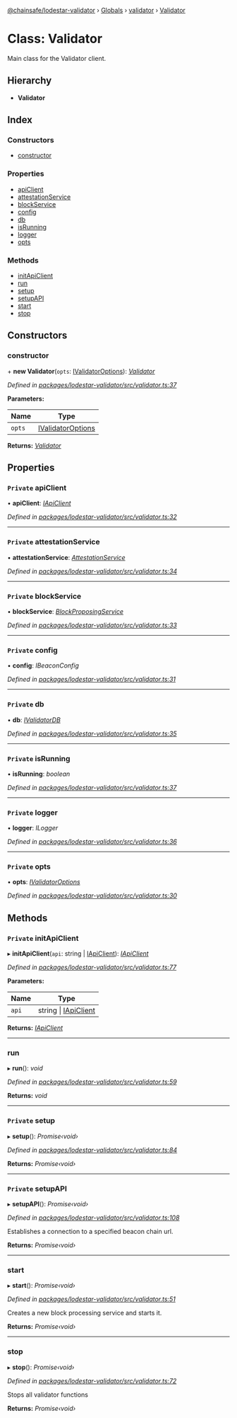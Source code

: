 [@chainsafe/lodestar-validator](../README.md) › [Globals](../globals.md) › [validator](../modules/validator.md) › [Validator](validator.validator-1.md)

# Class: Validator

Main class for the Validator client.

## Hierarchy

* **Validator**

## Index

### Constructors

* [constructor](validator.validator-1.md#constructor)

### Properties

* [apiClient](validator.validator-1.md#private-apiclient)
* [attestationService](validator.validator-1.md#private-attestationservice)
* [blockService](validator.validator-1.md#private-blockservice)
* [config](validator.validator-1.md#private-config)
* [db](validator.validator-1.md#private-db)
* [isRunning](validator.validator-1.md#private-isrunning)
* [logger](validator.validator-1.md#private-logger)
* [opts](validator.validator-1.md#private-opts)

### Methods

* [initApiClient](validator.validator-1.md#private-initapiclient)
* [run](validator.validator-1.md#run)
* [setup](validator.validator-1.md#private-setup)
* [setupAPI](validator.validator-1.md#private-setupapi)
* [start](validator.validator-1.md#start)
* [stop](validator.validator-1.md#stop)

## Constructors

###  constructor

\+ **new Validator**(`opts`: [IValidatorOptions](../interfaces/_options_.ivalidatoroptions.md)): *[Validator](validator.validator-1.md)*

*Defined in [packages/lodestar-validator/src/validator.ts:37](https://github.com/ChainSafe/lodestar/blob/2bf6badbe/packages/lodestar-validator/src/validator.ts#L37)*

**Parameters:**

Name | Type |
------ | ------ |
`opts` | [IValidatorOptions](../interfaces/_options_.ivalidatoroptions.md) |

**Returns:** *[Validator](validator.validator-1.md)*

## Properties

### `Private` apiClient

• **apiClient**: *[IApiClient](../interfaces/_api_interface_.iapiclient.md)*

*Defined in [packages/lodestar-validator/src/validator.ts:32](https://github.com/ChainSafe/lodestar/blob/2bf6badbe/packages/lodestar-validator/src/validator.ts#L32)*

___

### `Private` attestationService

• **attestationService**: *[AttestationService](_services_attestation_.attestationservice.md)*

*Defined in [packages/lodestar-validator/src/validator.ts:34](https://github.com/ChainSafe/lodestar/blob/2bf6badbe/packages/lodestar-validator/src/validator.ts#L34)*

___

### `Private` blockService

• **blockService**: *[BlockProposingService](_services_block_.blockproposingservice.md)*

*Defined in [packages/lodestar-validator/src/validator.ts:33](https://github.com/ChainSafe/lodestar/blob/2bf6badbe/packages/lodestar-validator/src/validator.ts#L33)*

___

### `Private` config

• **config**: *IBeaconConfig*

*Defined in [packages/lodestar-validator/src/validator.ts:31](https://github.com/ChainSafe/lodestar/blob/2bf6badbe/packages/lodestar-validator/src/validator.ts#L31)*

___

### `Private` db

• **db**: *[IValidatorDB](../interfaces/_db_interface_.ivalidatordb.md)*

*Defined in [packages/lodestar-validator/src/validator.ts:35](https://github.com/ChainSafe/lodestar/blob/2bf6badbe/packages/lodestar-validator/src/validator.ts#L35)*

___

### `Private` isRunning

• **isRunning**: *boolean*

*Defined in [packages/lodestar-validator/src/validator.ts:37](https://github.com/ChainSafe/lodestar/blob/2bf6badbe/packages/lodestar-validator/src/validator.ts#L37)*

___

### `Private` logger

• **logger**: *ILogger*

*Defined in [packages/lodestar-validator/src/validator.ts:36](https://github.com/ChainSafe/lodestar/blob/2bf6badbe/packages/lodestar-validator/src/validator.ts#L36)*

___

### `Private` opts

• **opts**: *[IValidatorOptions](../interfaces/_options_.ivalidatoroptions.md)*

*Defined in [packages/lodestar-validator/src/validator.ts:30](https://github.com/ChainSafe/lodestar/blob/2bf6badbe/packages/lodestar-validator/src/validator.ts#L30)*

## Methods

### `Private` initApiClient

▸ **initApiClient**(`api`: string | [IApiClient](../interfaces/_api_interface_.iapiclient.md)): *[IApiClient](../interfaces/_api_interface_.iapiclient.md)*

*Defined in [packages/lodestar-validator/src/validator.ts:77](https://github.com/ChainSafe/lodestar/blob/2bf6badbe/packages/lodestar-validator/src/validator.ts#L77)*

**Parameters:**

Name | Type |
------ | ------ |
`api` | string &#124; [IApiClient](../interfaces/_api_interface_.iapiclient.md) |

**Returns:** *[IApiClient](../interfaces/_api_interface_.iapiclient.md)*

___

###  run

▸ **run**(): *void*

*Defined in [packages/lodestar-validator/src/validator.ts:59](https://github.com/ChainSafe/lodestar/blob/2bf6badbe/packages/lodestar-validator/src/validator.ts#L59)*

**Returns:** *void*

___

### `Private` setup

▸ **setup**(): *Promise‹void›*

*Defined in [packages/lodestar-validator/src/validator.ts:84](https://github.com/ChainSafe/lodestar/blob/2bf6badbe/packages/lodestar-validator/src/validator.ts#L84)*

**Returns:** *Promise‹void›*

___

### `Private` setupAPI

▸ **setupAPI**(): *Promise‹void›*

*Defined in [packages/lodestar-validator/src/validator.ts:108](https://github.com/ChainSafe/lodestar/blob/2bf6badbe/packages/lodestar-validator/src/validator.ts#L108)*

Establishes a connection to a specified beacon chain url.

**Returns:** *Promise‹void›*

___

###  start

▸ **start**(): *Promise‹void›*

*Defined in [packages/lodestar-validator/src/validator.ts:51](https://github.com/ChainSafe/lodestar/blob/2bf6badbe/packages/lodestar-validator/src/validator.ts#L51)*

Creates a new block processing service and starts it.

**Returns:** *Promise‹void›*

___

###  stop

▸ **stop**(): *Promise‹void›*

*Defined in [packages/lodestar-validator/src/validator.ts:72](https://github.com/ChainSafe/lodestar/blob/2bf6badbe/packages/lodestar-validator/src/validator.ts#L72)*

Stops all validator functions

**Returns:** *Promise‹void›*
